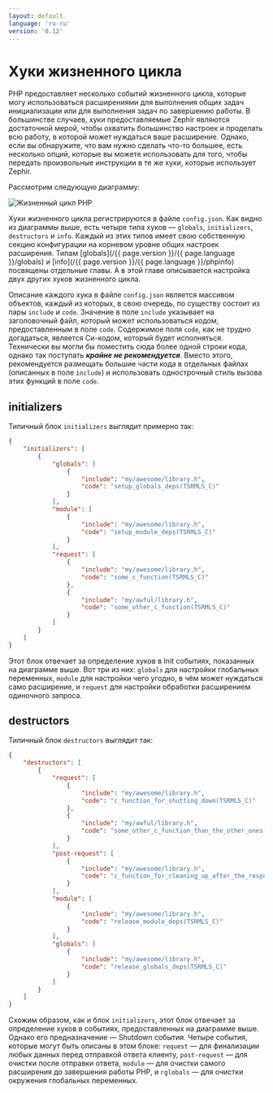 ```yaml
---
layout: default
language: 'ru-ru'
version: '0.12'
---
```


# Хуки жизненного цикла

PHP предоставляет несколько событий жизненного цикла, которые могу использоваться расширениями для выполнения общих задач инициализации или для выполнения задач по завершению работы. В большинстве случаев, хуки предоставляемые Zephir являются достаточной мерой, чтобы охватить большинство настроек и проделать всю работу, в которой может нуждаться ваше расширение. Однако, если вы обнаружите, что вам нужно сделать что-то большее, есть несколько опций, которые вы можете использовать для того, чтобы передать произвольные инструкции в те же хуки, которые использует Zephir.

Рассмотрим следующую диаграмму:

![Жизненный цикл PHP](/assets/content/lifecycle.png)

Хуки жизненного цикла регистрируются в файле `config.json`. Как видно из диаграммы выше, есть четыре типа хуков — `globals`, `initializers`, `destructors` и `info`. Каждый из этих типов имеет свою собственную секцию конфигурации на корневом уровне общих настроек расширения. Типам [globals](/{{ page.version }}/{{ page.language }}/globals) и [info](/{{ page.version }}/{{ page.language }}/phpinfo) посвящены отдельные главы. А в этой главе описывается настройка двух других хуков жизненного цикла.

Описание каждого хука в файле `config.json` является массивом объектов, каждый из которых, в свою очередь, по существу состоит из пары `include` и `code`. Значение в поле `include` указывает на заголовочный файл, который может использоваться кодом, предоставленным в поле `code`. Содержимое поля `code`, как не трудно догадаться, является Си-кодом, который будет исполняться. Технически вы могли бы поместить сюда более одной строки кода, однако так поступать ***крайне не рекомендуется***. Вместо этого, рекомендуется размещать большие части кода в отдельных файлах (описанных в поле `include`) и использовать однострочный стиль вызова этих функций в поле `code`.

<a name='initializers'></a>

## initializers

Типичный блок `initializers` выглядит примерно так:

```json
{
    "initializers": [
        {
            "globals": [
                {
                    "include": "my/awesome/library.h",
                    "code": "setup_globals_deps(TSRMLS_C)"
                }
            ],
            "module": [
                {
                    "include": "my/awesome/library.h",
                    "code": "setup_module_deps(TSRMLS_C)"
                }
            ],
            "request": [
                {
                    "include": "my/awesome/library.h",
                    "code": "some_c_function(TSRMLS_C)"
                },
                {
                    "include": "my/awful/library.h",
                    "code": "some_other_c_function(TSRMLS_C)"
                }
            ]
        }
    ]
}
```

Этот блок отвечает за определение хуков в Init событиях, показанных на диаграмме выше. Вот три из них: `globals` для настройки глобальных переменных, `module` для настройки чего угодно, в чём может нуждаться само расширение, и `request` для настройки обработки расширением одиночного запроса.

<a name='desctructors'></a>

## destructors

Типичный блок `destructors` выглядит так:

```json
{
    "destructors": [
        {
            "request": [
                {
                    "include": "my/awesome/library.h",
                    "code": "c_function_for_shutting_down(TSRMLS_C)"
                },
                {
                    "include": "my/awful/library.h",
                    "code": "some_other_c_function_than_the_other_ones(TSRMLS_C)"
                }
            ],
            "post-request": [
                {
                    "include": "my/awesome/library.h",
                    "code": "c_function_for_cleaning_up_after_the_response_is_sent(TSRMLS_C)"
                }
            ],
            "module": [
                {
                    "include": "my/awesome/library.h",
                    "code": "release_module_deps(TSRMLS_C)"
                }
            ],
            "globals": [
                {
                    "include": "my/awesome/library.h",
                    "code": "release_globals_deps(TSRMLS_C)"
                }
            ]
        }
    ]
}
```

Схожим образом, как и блок `initializers`, этот блок отвечает за определение хуков в событиях, предоставленных на диаграмме выше. Однако его предназначение — Shutdown события. Четыре события, которые могут быть описаны в этом блоке: `request` — для финализации любых данных перед отправкой ответа клиенту, `post-request` — для очистки после отправки ответа, `module` — для очистки самого расширения до завершения работы PHP, и `гglobals` — для очистки окружения глобальных переменных.